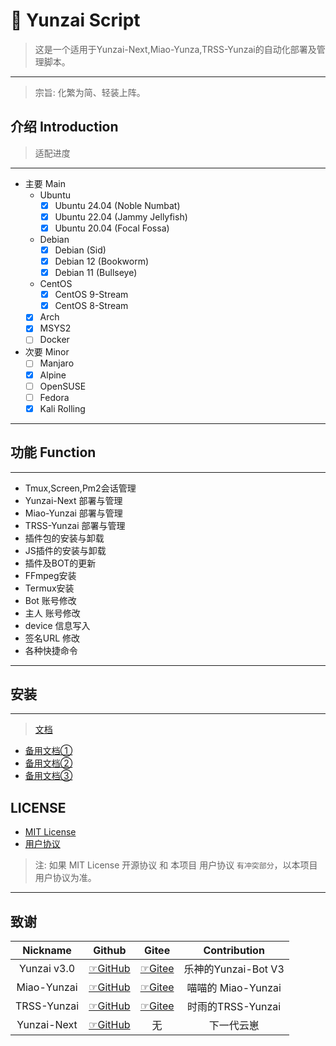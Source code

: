 # 🍥 Yunzai Script
> 这是一个适用于Yunzai-Next,Miao-Yunza,TRSS-Yunzai的自动化部署及管理脚本。
---
> 宗旨: 化繁为简、轻装上阵。

## 介绍 Introduction

> 适配进度
---
- 主要 Main
  - Ubuntu
    - [x] Ubuntu 24.04 (Noble Numbat)
    - [x] Ubuntu 22.04 (Jammy Jellyfish)
    - [x] Ubuntu 20.04 (Focal Fossa)
  - Debian
    - [x] Debian (Sid)
    - [x] Debian 12 (Bookworm)
    - [x] Debian 11 (Bullseye)
  - CentOS
    - [x] CentOS 9-Stream
    - [x] CentOS 8-Stream
  - [x] Arch
  - [x] MSYS2
  - [ ] Docker
- 次要 Minor
  - [ ] Manjaro
  - [x] Alpine
  - [ ] OpenSUSE
  - [ ] Fedora
  - [x] Kali Rolling
---

## 功能 Function
---
- Tmux,Screen,Pm2会话管理
- Yunzai-Next 部署与管理
- Miao-Yunzai 部署与管理
- TRSS-Yunzai 部署与管理
- 插件包的安装与卸载
- JS插件的安装与卸载
- 插件及BOT的更新
- FFmpeg安装
- Termux安装
- Bot 账号修改
- 主人 账号修改
- device 信息写入
- 签名URL 修改
- 各种快捷命令
---

## 安装
---
> [文档](https://docs.arcticfox.top)
- [备用文档①](https://netlify.docs.arcticfox.top)
- [备用文档②](https://vercel.docs.arcticfox.top)
- [备用文档③](https://cloudflare.docs.arcticfox.top)

## LICENSE
- [MIT License](https://github.com/ArcticFox520/Yunzai-Script/blob/main/LICENSE)
-  [用户协议](https://github.com/ArcticFox520/Yunzai-Script/blob/main/用户协议.txt)
> 注: 如果 MIT License 开源协议 和 本项目 用户协议 `有冲突部分`，以本项目用户协议为准。

---
## 致谢
| Nickname | Github | Gitee  | Contribution |
| :--------: | :--------: | :--------: | :--------: |
| Yunzai v3.0 | [☞GitHub](https://github.com/le-niao/Yunzai-Bot) | [☞Gitee](https://gitee.com/le-niao/Yunzai-Bot) | 乐神的Yunzai-Bot V3 |
| Miao-Yunzai | [☞GitHub](https://github.com/yoimiya-kokomi/Miao-Yunzai) | [☞Gitee](https://gitee.com/yoimiya-kokomi/Miao-Yunzai) | 喵喵的 Miao-Yunzai |
| TRSS-Yunzai | [☞GitHub](https://github.com/TimeRainStarSky/Yunzai) | [☞Gitee](https://gitee.com/TimeRainStarSky/Yunzai) | 时雨的TRSS-Yunzai |
| Yunzai-Next | [☞GitHub](https://github.com/yunzai-org/yunzaijs.git) | 无 | 下一代云崽 | 